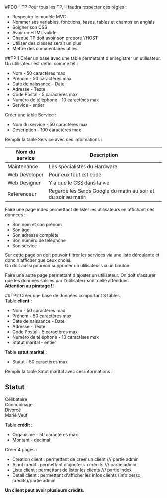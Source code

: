 #PDO - TP
Pour tous les TP, il faudra respecter ces règles :
- Respecter le modèle MVC
- Nommer ses variables, fonctions, bases, tables et champs en anglais  
- Soigner son CSS
- Avoir un HTML valide
- Chaque TP doit avoir son propore VHOST
- Utiliser des classes serait un plus
- Mettre des commentaires utiles




##TP 1
Créer un base avec une table permettant d'enregistrer un utilisateur. Un utilisateur est défini comme tel :
- Nom - 50 caractères max
- Prénom - 50 caractères max
- Date de naissance - Date
- Adresse - Texte
- Code Postal - 5 caractères max
- Numéro de téléphone - 10 caractères max
- Service - entier

Créer une table Service :
- Nom du service - 50 caractères max
- Description - 100 caractères max

Remplir la table Service avec ces informations :

Nom du service   |   Description
------           |    ---
Maintenance      |   Les spécialistes du Hardware
Web Developer    |   Pour eux tout est code
Web Designer     |   Y a que le CSS dans la vie
Reférenceur      |   Regarde les Serps Google du matin au soir et du soir au matin

Faire une page index permettant de lister les utilisateurs en affichant ces données :
- Son nom et son prénom
- Son âge
- Son adresse complète
- Son numéro de téléphone
- Son service

Sur cette page on doit pouvoir filtrer les services via une liste déroulante et donc n'afficher que ceux choisi.  
On doit aussi pourvoir supprimer un utilisateur via un bouton.  

Faire une autre page permettant d'ajouter un utilisateur. On doit s'assurer que les données saisies par l'utilisateur sont celle attendues.  
**Attention au piratage !!**


##TP2
Créer une base de données comportant 3 tables.  
Table **client** : 
- Nom - 50 caractères max
- Prénom - 50 caractères max
- Date de naissance - Date
- Adresse - Texte
- Code Postal - 5 caractères max
- Numéro de téléphone - 10 caractères max
- Statut marital - entier

Table **satut marital** :
- Statut - 50 caractères max

Remplir la table Satut marital avec ces informations :

Statut   
------           
Célibataire      
Concubinage    
Divorcé     
Marié
Veuf

Table **crédit** :
- Organisme - 50 caractères max
- Montant - decimal

Créer 4 pages : 
- Creation client : permettant de créer un client /// partie admin
- Ajout credit : permettant d'ajouter un crédits /// partie admin
- Liste client : permettant de lister les clients /// partie index
- Détail client : permettant d'afficher les infos clients (info perso, crédits)/partie admin

**Un client peut avoir plusieurs crédits.**
